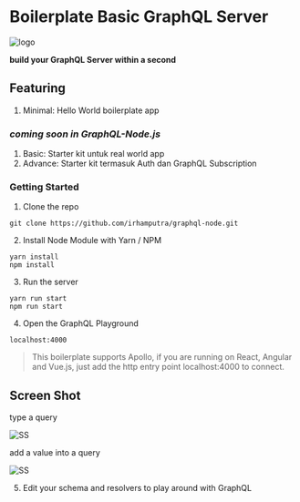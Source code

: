 # Boilerplate Basic GraphQL Server

![logo](https://www.reindex.io/blog/building-a-graphql-server-with-node-js-and-sql/GraphQL_NodeJS.png "GraphQL Node.js")


__build your GraphQL Server within a second__

Featuring
-----------------------------------------
1. Minimal: Hello World boilerplate app

### _coming soon in GraphQL-Node.js_

1. Basic: Starter kit untuk real world app
2. Advance: Starter kit termasuk Auth dan GraphQL Subscription

### Getting Started

1. Clone the repo
```
git clone https://github.com/irhamputra/graphql-node.git
```

2. Install Node Module with Yarn / NPM

```
yarn install
npm install
```

3. Run the server 
```
yarn run start
npm run start
```

4. Open the GraphQL Playground
```
localhost:4000
```

> This boilerplate supports Apollo, if you are running on React, Angular and Vue.js,
just add the http entry point localhost:4000 to connect.

Screen Shot
-------------------------
type a query

![SS](https://user-images.githubusercontent.com/22166728/39155938-6a878d82-4754-11e8-921b-47f3f0bbdfc6.png "SS 1")

add a value into a query

![SS](https://user-images.githubusercontent.com/22166728/39156032-cf75c984-4754-11e8-9c0f-3f80681ee95f.png "SS 2") 

5. Edit your schema and resolvers to play around with GraphQL